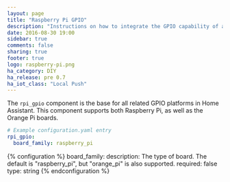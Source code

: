 ```yaml
---
layout: page
title: "Raspberry Pi GPIO"
description: "Instructions on how to integrate the GPIO capability of a Raspberry Pi or Orange Pi into Home Assistant."
date: 2016-08-30 19:00
sidebar: true
comments: false
sharing: true
footer: true
logo: raspberry-pi.png
ha_category: DIY
ha_release: pre 0.7
ha_iot_class: "Local Push"
---
```


The `rpi_gpio` component is the base for all related GPIO platforms in Home Assistant. This component supports both Raspberry Pi, as well as the Orange Pi boards.

```yaml
# Example configuration.yaml entry
rpi_gpio:
  board_family: raspberry_pi
```

{% configuration %}
board_family:
  description: The type of board. The default is "raspberry_pi", but "orange_pi" is also supported.
  required: false
  type: string
{% endconfiguration %}
